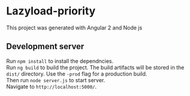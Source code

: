 # Lazyload-priority

This project was generated with Angular 2 and Node js

## Development server
Run `npm install` to install the dependncies.<br />
Run `ng build` to build the project. The build artifacts will be stored in the `dist/` directory. Use the `-prod` flag for a production build.<br />
Then run `node server.js` to start server.<br />
Navigate to `http://localhost:5000/`.<br />
